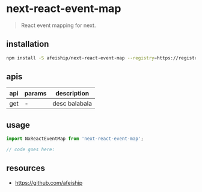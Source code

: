 # next-react-event-map
> React event mapping for next.

## installation
```bash
npm install -S afeiship/next-react-event-map --registry=https://registry.npm.taobao.org
```

## apis
| api | params | description   |
|-----|--------|---------------|
| get | -      | desc balabala |

## usage
```js
import NxReactEventMap from 'next-react-event-map';

// code goes here:
```

## resources
- https://github.com/afeiship
